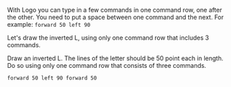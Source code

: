 With Logo you can type in a few commands in one command row, one after the other.
You need to put a space between one command and the next.
For example: ```forward 50 left 90```

Let's draw the inverted L, using only one command row that includes 3 commands.

Draw an inverted L. The lines of the letter should be 50 point each in length.
Do so using only one command row that consists of three commands.

```result
forward 50 left 90 forward 50
```